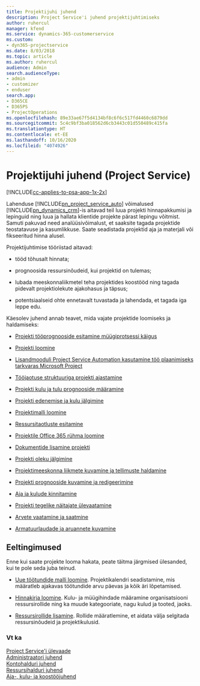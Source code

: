 ```yaml
---
title: Projektijuhi juhend
description: Project Service'i juhend projektijuhtimiseks
author: ruhercul
manager: kfend
ms.service: dynamics-365-customerservice
ms.custom:
- dyn365-projectservice
ms.date: 8/03/2018
ms.topic: article
ms.author: ruhercul
audience: Admin
search.audienceType:
- admin
- customizer
- enduser
search.app:
- D365CE
- D365PS
- ProjectOperations
ms.openlocfilehash: 89e33ae67f5d4134bf8c6f6c517fd4460c6879dd
ms.sourcegitcommit: 5c4c9bf3ba018562d6cb3443c01d550489c415fa
ms.translationtype: HT
ms.contentlocale: et-EE
ms.lasthandoff: 10/16/2020
ms.locfileid: "4074926"
---
```

# <a name="project-manager-guide-project-service"></a>Projektijuhi juhend (Project Service)

[!INCLUDE[cc-applies-to-psa-app-1x-2x](../includes/cc-applies-to-psa-app-1x-2x.md)]

Lahenduse [!INCLUDE[pn_project_service_auto](../includes/pn-project-service-auto.md)] võimalused  [!INCLUDE[pn_dynamics_crm](../includes/pn-dynamics-crm.md)]-is aitavad teil luua projekti hinnapakkumisi ja lepinguid ning luua ja hallata klientide projekte pärast lepingu võitmist. Samuti pakuvad need analüüsivõimalust, et saaksite tagada projektide teostatavuse ja kasumlikkuse. Saate seadistada projektid aja ja materjali või fikseeritud hinna alusel.  
  
 Projektijuhtimise tööriistad aitavad:  
  
-   tööd tõhusalt hinnata;  
  
-   prognoosida ressursinõudeid, kui projektid on tulemas;  
  
-   lubada meeskonnaliikmetel teha projektides koostööd ning tagada pidevalt projektiolekute ajakohasus ja täpsus;  
  
-   potentsiaalseid ohte ennetavalt tuvastada ja lahendada, et tagada iga leppe edu.  
  
Käesolev juhend annab teavet, mida vajate projektide loomiseks ja haldamiseks:  
  
-   [Projekti tööprognooside esitamine müügiprotsessi käigus](../psa/provide-estimates-project-during-sales-process.md)  
  
-   [Projekti loomine](../psa/create-project.md)  
  
-   [Lisandmooduli Project Service Automation kasutamine töö plaanimiseks tarkvaras Microsoft Project](../psa/add-plan-work-microsoft-project.md)  
  
-   [Tööjaotuse struktuuriga projekti ajastamine](../psa/schedule-project-work-breakdown-structure.md)  
  
-   [Projekti kulu ja tulu prognooside määramine](../psa/determine-project-cost-revenue-estimates.md)  
  
-   [Projekti edenemise ja kulu jälgimine](../psa/track-project-progress-cost.md)  
  
-   [Projektimalli loomine](../psa/create-project-template.md)  
  
-   [Ressursitaotluste esitamine](../psa/submit-resource-requests.md)  
  
-   [Projektile Office 365 rühma loomine](../psa/create-office-365-group-project.md)  
  
-   [Dokumentide lisamine projekti](../psa/add-documents-project.md)  
  
-   [Projekti oleku jälgimine](../psa/track-project-status.md)  
  
-   [Projektimeeskonna liikmete kuvamine ja tellimuste haldamine](../psa/view-project-team-members-manage-bookings.md)  
  
-   [Projekti prognooside kuvamine ja redigeerimine](../psa/view-edit-project-estimates.md)  
  
-   [Aja ja kulude kinnitamine](../psa/approve-time-expenses.md)  
  
-   [Projekti tegelike näitajate ülevaatamine](../psa/review-project-actuals.md)  
  
-   [Arvete vaatamine ja saatmine](../psa/view-send-invoices.md)  
  
-   [Armatuurlaudade ja aruannete kuvamine](../psa/view-dashboards-reports.md)  
  
## <a name="prerequisites"></a>Eeltingimused  
 Enne kui saate projekte looma hakata, peate täitma järgmised ülesanded, kui te pole seda juba teinud.  
  
-   [Uue töötundide malli loomine](../psa/create-work-hours-template.md). Projektikalendri seadistamine, mis määratleb ajakavas töötundide arvu päevas ja kõik äri lõpetamised.  
  
-   [Hinnakirja loomine](../psa/create-price-list.md). Kulu- ja müügihindade määramine organisatsiooni ressursirollide ning ka muude kategooriate, nagu kulud ja tooted, jaoks.  
  
-   [Ressursirollide lisamine](../psa/add-resource-roles.md). Rollide määratlemine, et aidata välja selgitada ressursinõudeid ja projektikulusid.  
  
### <a name="see-also"></a>Vt ka  
 [Project Service'i ülevaade](../psa/overview.md)   
 [Administraatori juhend](../psa/admin-guide.md)   
 [Kontohalduri juhend](../psa/account-manager-guide.md)   
 [Ressursihalduri juhend](../psa/resource-manager-guide.md)   
 [Aja-, kulu- ja koostööjuhend](../psa/time-expense-collaboration-guide.md)

